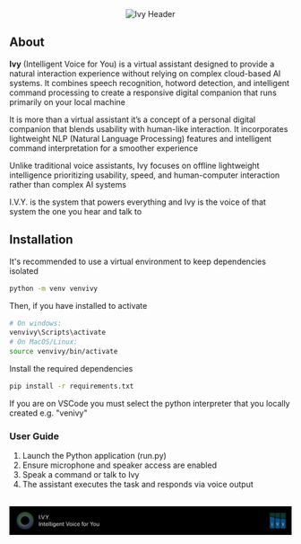 <div align="center">
  <img src="database/_README/ivy-header.gif" alt="Ivy Header"/>
</div>

## About

**Ivy** (Intelligent Voice for You) is a virtual assistant designed to provide a natural interaction experience without relying on complex cloud-based AI systems. It combines speech recognition, hotword detection, and intelligent command processing to create a responsive digital companion that runs primarily on your local machine

It is more than a virtual assistant it’s a concept of a personal digital companion that blends usability with human-like interaction. It incorporates lightweight NLP (Natural Language Processing) features and intelligent command interpretation for a smoother experience

Unlike traditional voice assistants, Ivy focuses on offline lightweight intelligence prioritizing usability, speed, and human-computer interaction rather than complex AI systems

I.V.Y. is the system that powers everything and Ivy is the voice of that system the one you hear and talk to

## Installation

It's recommended to use a virtual environment to keep dependencies isolated

```bash
python -m venv venvivy
```

Then, if you have installed to activate

```bash
# On windows:
venvivy\Scripts\activate
# On MacOS/Linux:
source venvivy/bin/activate
```

Install the required dependencies

```bash
pip install -r requirements.txt
```

If you are on VSCode you must select the python interpreter that you locally created e.g. "venivy"

### User Guide

1. Launch the Python application (run.py)
2. Ensure microphone and speaker access are enabled
3. Speak a command or talk to Ivy
4. The assistant executes the task and responds via voice output

</br>
<div align="center">
  <img src="database/_README/ivy-footer.png" alt="Ivy Footer"/>
</div>
